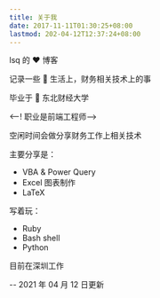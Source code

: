 ```yaml
---
title: 关于我
date: 2017-11-11T01:30:25+08:00
lastmod: 202-04-12T12:37:24+08:00
---
```


lsq 的 ❤️ 博客

记录一些 🌈 生活上，财务相关技术上的事



毕业于 🏫 东北财经大学

<--! 职业是前端工程师-->

空闲时间会做分享财务工作上相关技术

主要分享是：

- VBA & Power Query
- Excel 图表制作
- LaTeX

写着玩：

- Ruby
- Bash shell
- Python

目前在深圳工作

-- 2021 年 04 月 12 日更新